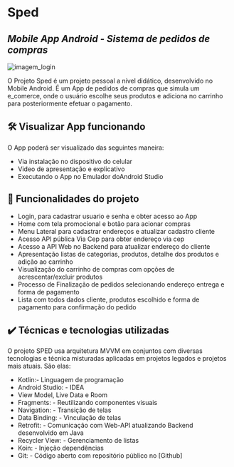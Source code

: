 #  Sped
## _Mobile App Android - Sistema de pedidos de compras_ 
![ imagem_login ](https://user-images.githubusercontent.com/43221954/211444090-7b010b05-c931-4517-af52-6b45dc516fbb.jpg)

O Projeto Sped é um projeto pessoal a nível didático, desenvolvido no Mobile Android. É um App de pedidos de compras que simula
um e_comerce, onde o usuário escolhe seus produtos e adiciona no carrinho para posteriormente efetuar o pagamento.

## 🛠️ Visualizar App funcionando

O App poderá ser visualizado das seguintes maneira:

- Via instalação no dispositivo do celular
- Video de apresentação e explicativo
- Executando o App no Emulador doAndroid Studio

## 🔨 Funcionalidades do projeto

- Login, para cadastrar usuario e senha e obter acesso ao App
- Home com tela promocional e botão para acionar compras
- Menu Lateral para cadastrar endereços e atualizar cadastro cliente 
- Acesso API pública Via Cep para obter endereço via cep
- Acesso a API Web no Backend para atualizar endereço do cliente
- Apresentação listas de categorias, produtos, detalhe dos produtos e adição ao carrinho
- Visualização do carrinho de compras com opções de acrescentar/excluir produtos
- Processo de Finalização de pedidos selecionando endereço entrega e forma de pagamento
- Lista com todos dados cliente, produtos escolhido e forma de pagamento para confirmação do pedido

## ✔️ Técnicas e tecnologias utilizadas

O projeto SPED usa arquitetura MVVM em conjuntos com diversas tecnologias e técnica misturadas aplicadas em projetos legados e
projetos mais atuais. São elas:

- Kotlin:- Linguagem de programação 
- Android Studio: - IDEA
- View Model, Live Data e Room 
- Fragments: - Reutilizando componentes visuais
- Navigation: - Transição de telas
- Data Binding: - Vinculação de telas
- Retrofit: - Comunicação com Web-API atualizando Backend desenvolvido em Java
- Recycler View: - Gerenciamento de listas
- Koin: - Injeção dependências
- Git: - Código aberto com repositório público no [Github]
